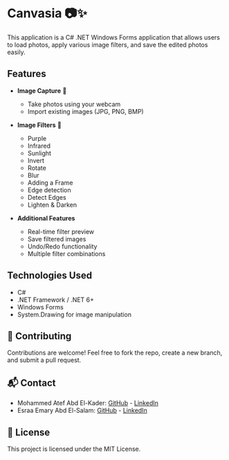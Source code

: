 # Canvasia 📷✨

This application is a C# .NET Windows Forms application that allows users to load photos, apply various image filters, and save the edited photos easily.

## Features

- **Image Capture** 📸
  - Take photos using your webcam
  - Import existing images (JPG, PNG, BMP)
  
- **Image Filters** 🎨
  - Purple
  - Infrared
  - Sunlight 
  - Invert
  - Rotate 
  - Blur 
  - Adding a Frame
  - Edge detection
  - Detect Edges
  - Lighten & Darken

- **Additional Features**
  - Real-time filter preview
  - Save filtered images
  - Undo/Redo functionality
  - Multiple filter combinations

## Technologies Used

- C#
- .NET Framework / .NET 6+
- Windows Forms
- System.Drawing for image manipulation

## 🤝 Contributing
Contributions are welcome! Feel free to fork the repo, create a new branch, and submit a pull request.

## 📬 Contact
- Mohammed Atef Abd El-Kader: [GitHub](https://github.com/Mohammed-3tef) - [LinkedIn](https://www.linkedin.com/in/mohammed-atef-abd-elkader/)
- Esraa Emary Abd El-Salam: [GitHub](https://github.com/esraa-emary) - [LinkedIn](https://www.linkedin.com/in/esraa-emary-b372b8303/)

## 📜 License
This project is licensed under the MIT License.